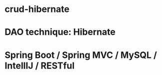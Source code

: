 # crud-hibernate
# DAO technique: Hibernate
# Spring Boot / Spring MVC / MySQL / IntellIJ / RESTful

